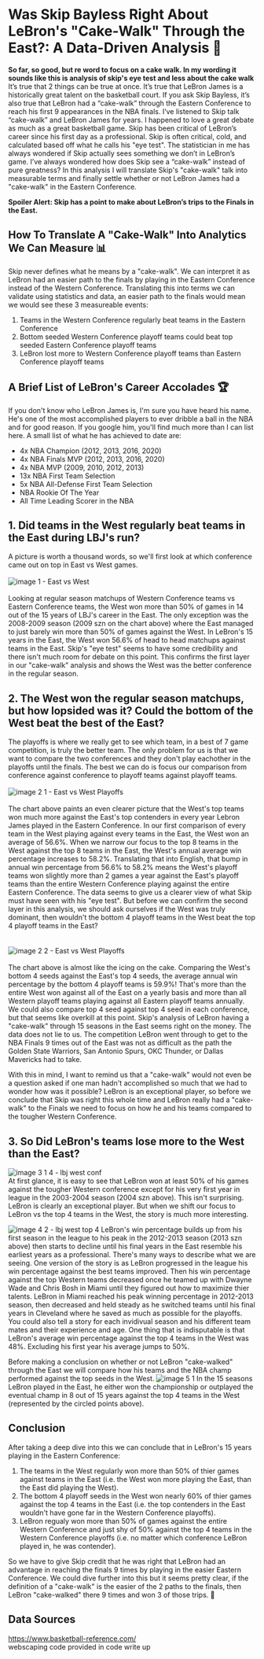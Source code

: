 # Was Skip Bayless Right About LeBron's "Cake-Walk" Through the East?: A Data-Driven Analysis :cake:
**So far, so good, but re word to focus on a cake walk. In my wording it sounds like this is analysis of skip's eye test and less about the cake walk**  
It’s true that 2 things can be true at once. It’s true that LeBron James is a historically great talent on the basketball court. If you ask Skip Bayless, it’s also true that LeBron had a “cake-walk” through the Eastern Conference to reach his first 9 appearances in the NBA finals. I’ve listened to Skip talk “cake-walk” and LeBron James for years. I happened to love a great debate as much as a great basketball game. Skip has been critical of LeBron’s career since his first day as a professional. Skip is often critical, cold, and calculated based off what he calls his "eye test". The statistician in me has always wondered if Skip actually sees something we don’t in LeBron’s game. I’ve always wondered how does Skip see a “cake-walk” instead of pure greatness? In this analysis I will translate Skip's "cake-walk" talk into measurable terms and finally settle whether or not LeBron James had a "cake-walk" in the Eastern Conference.  

**Spoiler Alert: Skip has a point to make about LeBron’s trips to the Finals in the East.**  

## How To Translate A "Cake-Walk" Into Analytics We Can Measure :bar_chart:
Skip never defines what he means by a "cake-walk". We can interpret it as LeBron had an easier path to the finals by playing in the Eastern Conference instead of the Western Conference. Translating this into terms we can validate using statistics and data, an easier path to the finals would mean we would see these 3 measureable events:
  1) Teams in the Western Conference regularly beat teams in the Eastern Conference
  2) Bottom seeded Western Conference playoff teams could beat top seeded Eastern Conference playoff teams 
  3) LeBron lost more to Western Conference playoff teams than Eastern Conference playoff teams

## A Brief List of LeBron's Career Accolades :trophy:
If you don't know who LeBron James is, I'm sure you have heard his name. He's one of the most accomplished players to ever dribble a ball in the NBA and for good reason. If you google him, you'll find much more than I can list here. A small list of what he has achieved to date are:
  - 4x NBA Champion (2012, 2013, 2016, 2020)
  - 4x NBA Finals MVP (2012, 2013, 2016, 2020)
  - 4x NBA MVP (2009, 2010, 2012, 2013)
  - 13x NBA First Team Selection
  - 5x NBA All-Defense First Team Selection
  - NBA Rookie Of The Year
  - All Time Leading Scorer in the NBA

## 1. Did teams in the West regularly beat teams in the East during LBJ's run? 
A picture is worth a thousand words, so we'll first look at which conference came out on top in East vs West games.  
<br/> 
![image 1 - East vs West](https://github.com/user-attachments/assets/eb2f2b12-31e4-4eb4-8c75-88273611dfa1)
<br/>  
Looking at regular season matchups of Western Conference teams vs Eastern Conference teams, the West won more than 50% of games in 14 out of the 15 years of LBJ's career in the East. The only exception was the 2008-2009 season (2009 szn on the chart above) where the East managed to just barely win more than 50% of games against the West. In LeBron's 15 years in the East, the West won 56.6% of head to head matchups against teams in the East. Skip's "eye test" seems to have some credibility and there isn't much room for debate on this point. This confirms the first layer in our "cake-walk" analysis and shows the West was the better conference in the regular season.  

## 2. The West won the regular season matchups, but how lopsided was it? Could the bottom of the West beat the best of the East?
The playoffs is where we really get to see which team, in a best of 7 game competition, is truly the better team. The only problem for us is that we want to compare the two conferences and they don't play eachother in the playoffs until the finals. The best we can do is focus our comparison from conference against conference to playoff teams against playoff teams. 
<br/>  
![image 2 1 - East vs West Playoffs](https://github.com/user-attachments/assets/17467276-7318-4ad3-bc9b-8936def07da1)
<br/>  
The chart above paints an even clearer picture that the West's top teams won much more against the East's top contenders in every year Lebron James played in the Eastern Conference. In our first comparison of every team in the West playing against every teams in the East, the West won an average of 56.6%. When we narrow our focus to the top 8 teams in the West against the top 8 teams in the East, the West's annual average win percentage increases to 58.2%. Translating that into English, that bump in annual win percentage from 56.6% to 58.2% means the West's playoff teams won slightly more than 2 games a year against the East's playoff teams than the entire Western Conference playing against the entire Eastern Conference. The data seems to give us a clearer view of what Skip must have seen with his "eye test". But before we can confirm the second layer in this analysis, we should ask ourselves if the West was truly dominant, then wouldn't the bottom 4 playoff teams in the West beat the top 4 playoff teams in the East?  
<br/>  
![image 2 2 - East vs West Playoffs](https://github.com/user-attachments/assets/78bf18fe-67e3-4e65-9069-785065d1d729)
<br/>  
The chart above is almost like the icing on the cake. Comparing the West's bottom 4 seeds against the East's top 4 seeds, the average annual win percentage by the bottom 4 playoff teams is 59.9%! That's more than the entire West won against all of the East on a yearly basis and more than all Western playoff teams playing against all Eastern playoff teams annually. We could also compare top 4 seed against top 4 seed in each conference, but that seems like overkill at this point. Skip's analysis of LeBron having a "cake-walk" through 15 seasons in the East seems right on the money. The data does not lie to us. The competition LeBron went through to get to the NBA Finals 9 times out of the East was not as difficult as the path the Golden State Warriors, San Antonio Spurs, OKC Thunder, or Dallas Mavericks had to take. 

With this in mind, I want to remind us that a "cake-walk" would not even be a question asked if one man hadn't accomplished so much that we had to wonder how was it possible? LeBron is an exceptional player, so before we conclude that Skip was right this whole time and LeBron really had a "cake-walk" to the Finals we need to focus on how he and his teams compared to the tougher Western Conference.  

## 3. So Did LeBron's teams lose more to the West than the East?
![image 3 1 4 - lbj west conf](https://github.com/user-attachments/assets/504d221d-b007-4172-ba46-e06e293a589c)  
At first glance, it is easy to see that LeBron won at least 50% of his games against the tougher Western conference except for his very first year in league in the 2003-2004 season (2004 szn above). This isn't surprising. LeBron is clearly an exceptional player. But when we shift our focus to LeBron vs the top 4 teams in the West, the story is much more interesting.

![image 4 2 - lbj west top 4](https://github.com/user-attachments/assets/824a6a2d-fa73-461f-bff8-ebf3efe93131)
LeBron's win percentage builds up from his first season in the league to his peak in the 2012-2013 season (2013 szn above) then starts to decline until his final years in the East resemble his earliest years as a professional. There's many ways to describe what we are seeing. One version of the story is as LeBron progressed in the league his win percentage against the best teams improved. Then his win percentage against the top Western teams decreased once he teamed up with Dwayne Wade and Chris Bosh in Miami until they figured out how to maximize thier talents. LeBron in Miami reached his peak winning percentage in 2012-2013 season, then decreased and held steady as he switched teams until his final years in Cleveland where he saved as much as possible for the playoffs. You could also tell a story for each invidivual season and his different team mates and their experience and age. One thing that is indisputable is that LeBron's average win percentage against the top 4 teams in the West was 48%. Excluding his first year his average jumps to 50%.  

Before making a conclusion on whether or not LeBron "cake-walked" through the East we will compare how his teams and the NBA champ performed against the top seeds in the West. 
![image 5 1](https://github.com/user-attachments/assets/3edda738-fb34-40a7-a948-d437cd619b5a)
In the 15 seasons LeBron played in the East, he either won the championship or outplayed the eventual champ in 8 out of 15 years against the top 4 teams in the West (represented by the circled points above). 

## Conclusion
After taking a deep dive into this we can conclude that in LeBron's 15 years playing in the Eastern Conference:
1) The teams in the West regularly won more than 50% of thier games against teams in the East (i.e. the West won more playing the East, than the East did playing the West).
2) The bottom 4 playoff seeds in the West won nearly 60% of thier games against the top 4 teams in the East (i.e. the top contenders in the East wouldn't have gone far in the Western Conference playoffs).
3) LeBron regualy won more than 50% of games against the entire Western Conference and just shy of 50% against the top 4 teams in the Western Conference playoffs (i.e. no matter which conference LeBron played in, he was contender).

So we have to give Skip credit that he was right that LeBron had an advantage in reaching the finals 9 times by playing in the easier Eastern Conference. We could dive further into this but it seems pretty clear, if the definition of a "cake-walk" is the easier of the 2 paths to the finals, then LeBron "cake-walked" there 9 times and won 3 of those trips. :cake:  

## Data Sources
https://www.basketball-reference.com/  
webscaping code provided in code write up




